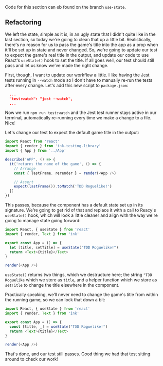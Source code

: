 Code for this section can eb found on the branch `use-state`.

## Refactoring

We left the state, simple as it is, in an ugly state that I didn't quite like in the last section, so today we're going to clean that up a little bit. Realistically, there's no reason for us to pass the game's title into the app as a prop when it'll be set up in state and never changed. So, we're going to update our test to expect the game's real title in the output, and update our code to use React's `useState()` hook to set the title. If all goes well, our test should still pass and let us know we've made the right change.

First, though, I want to update our workflow a little. I like having the Jest tests running in `--watch` mode so I don't have to manually re-run the tests after every change. Let's add this new script to `package.json`:

```json
  ...
  "test:watch": "jest --watch",
  ...
```

Now we run `npm run test:watch` and the Jest test runner stays active in our terminal, automatically re-running every time we make a change to a file. Nice!

Let's change our test to expect the default game title in the output:

```javascript
import React from 'react'
import { render } from 'ink-testing-library'
import { App } from '../App'

describe('APP', () => {
  it('returns the name of the game', () => {
    // Arrange
    const { lastFrame, rerender } = render(<App />)

    // Assert
    expect(lastFrame()).toMatch('TDD Roguelike!')
  })
})
```

This passes, because the component has a default state set up in its signature. We're going to get rid of that and replace it with a call to Reacy's `useState()` hook, which will look a little cleaner and align with the way we're going to manage state going forward:

```javascript
import React, { useState } from 'react'
import { render, Text } from 'ink'

export const App = () => {
  let [title, setTitle] = useState("TDD Roguelike!") 
  return <Text>{title}</Text>
}

render(<App />)
```

`useState()` returns two things, which we destructure here; the string `"TDD Roguelike` which we store as `title`, and a helper function which we store as  `setTitle` to change the title elsewhere in the component.

Practically speaking, we'll never need to change the game's title from within the running game, so we can lock that down a bit:

```javascript
import React, { useState } from 'react'
import { render, Text } from 'ink'

export const App = () => {
  const [title, _] = useState("TDD Roguelike!") 
  return <Text>{title}</Text>
}

render(<App />)
```

That's done, and our test still passes. Good thing we had that test sitting around to check our work!
